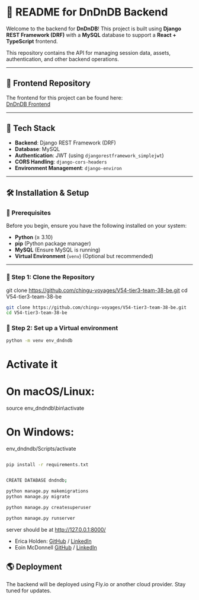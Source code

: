 # 📜 README for DnDnDB Backend

Welcome to the backend for **DnDnDB**! This project is built using **Django REST Framework (DRF)** with a **MySQL** database to support a **React + TypeScript** frontend.

This repository contains the API for managing session data, assets, authentication, and other backend operations.

---

## 📌 Frontend Repository

The frontend for this project can be found here:  
[DnDnDB Frontend](https://github.com/chingu-voyages/V54-tier3-team-38-fe)

---

## 🚀 Tech Stack

- **Backend**: Django REST Framework (DRF)
- **Database**: MySQL
- **Authentication**: JWT (using `djangorestframework_simplejwt`)
- **CORS Handling**: `django-cors-headers`
- **Environment Management**: `django-environ`

---

## 🛠️ Installation & Setup

### 🔹 Prerequisites

Before you begin, ensure you have the following installed on your system:

- **Python** (≥ 3.10)
- **pip** (Python package manager)
- **MySQL** (Ensure MySQL is running)
- **Virtual Environment** (`venv`) (Optional but recommended)

---

### 🔹 Step 1: Clone the Repository

git clone https://github.com/chingu-voyages/V54-tier3-team-38-be.git
cd V54-tier3-team-38-be



```bash
git clone https://github.com/chingu-voyages/V54-tier3-team-38-be.git
cd V54-tier3-team-38-be

```

### 🔹 Step 2: Set up a Virtual environment

```bash
python -m venv env_dndndb


```


# Activate it
# On macOS/Linux:
source env_dndndb\bin\activate
# On Windows:
env_dndndb/Scripts/activate


```bash

pip install -r requirements.txt


CREATE DATABASE dndndb;

python manage.py makemigrations
python manage.py migrate

python manage.py createsuperuser

python manage.py runserver

```

server should be at 
http://127.0.0.1:8000/

- Erica Holden: [GitHub](https://github.com/ericadev) / [LinkedIn](https://linkedin.com/in/ericadev)
- Eoin McDonnell [GitHub](https://github.com/oldmcdonnell) / [LinkedIn](https://linkedin.com/in/mcdonnell.eoin)

## 🌎 Deployment
The backend will be deployed using Fly.io or another cloud provider. Stay tuned for updates.

